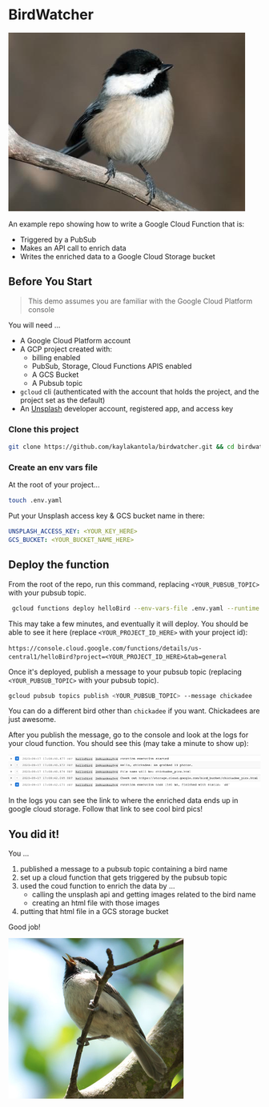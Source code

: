 # BirdWatcher 

![chickadee](./images/chickadee.png)

An example repo showing how to write a Google Cloud Function that is:
- Triggered by a PubSub 
- Makes an API call to enrich data 
- Writes the enriched data to a Google Cloud Storage bucket


## Before You Start

> This demo assumes you are familiar with the Google Cloud Platform console 

You will need ... 
- A Google Cloud Platform account
- A GCP project created with:
    - billing enabled
    - PubSub, Storage, Cloud Functions APIS enabled
    - A GCS Bucket
    - A Pubsub topic
- `gcloud` cli (authenticated with the account that holds the project, and the project set as the default)    
- An [Unsplash](https://unsplash.com/documentation#creating-a-developer-account) developer account, registered app, and access key

### Clone this project 

```sh
git clone https://github.com/kaylakantola/birdwatcher.git && cd birdwatcher && npm i
```
### Create an env vars file 

At the root of your project...
```sh
touch .env.yaml
```

Put your Unsplash access key & GCS bucket name in there:
```yaml
UNSPLASH_ACCESS_KEY: <YOUR_KEY_HERE>
GCS_BUCKET: <YOUR_BUCKET_NAME_HERE>
```

## Deploy the function 

From the root of the repo, run this command, replacing `<YOUR_PUBSUB_TOPIC>` with your pubsub topic.

```sh
 gcloud functions deploy helloBird --env-vars-file .env.yaml --runtime nodejs10 --trigger-topic <YOUR_PUBSUB_TOPIC> 
```

This may take a few minutes, and eventually it will deploy. You should be able to see it here (replace `<YOUR_PROJECT_ID_HERE>` with your project id):

`https://console.cloud.google.com/functions/details/us-central1/helloBird?project=<YOUR_PROJECT_ID_HERE>&tab=general`

Once it's deployed, publish a message to your pubsub topic (replacing `<YOUR_PUBSUB_TOPIC>` with your pubsub topic).

```sh
gcloud pubsub topics publish <YOUR_PUBSUB_TOPIC> --message chickadee
```

You can do a different bird other than `chickadee` if you want. Chickadees are just awesome.

After you publish the message, go to the console and look at the logs for your cloud function. You should see this (may take a minute to show up):

![logs](./images/logs.png)

In the logs you can see the link to where the enriched data ends up in google cloud storage. Follow that link to see cool bird pics!

## You did it!

You ...
1. published a message to a pubsub topic containing a bird name 
2. set up a cloud function that gets triggered by the pubsub topic
3. used the coud function to enrich the data by ...
    - calling the unsplash api and getting images related to the bird name
    - creating an html file with those images
4. putting that html file in a GCS storage bucket

Good job!

![victory](./images/victory.png)
